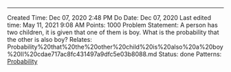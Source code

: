 ---
Created Time: Dec 07, 2020 2:48 PM
Do Date: Dec 07, 2020
Last edited time: May 11, 2021 9:08 AM
Points: 1000
Problem Statement: A person has two children, it is given that one of them is boy. What is the probability that the other is also boy?
Relates: Probability%20that%20the%20other%20child%20is%20also%20a%20boy%20II%20cdae717ac8fc431497a9dfc5e03b8088.md
Status: done
Patterns: [Probability](Probability.md)
